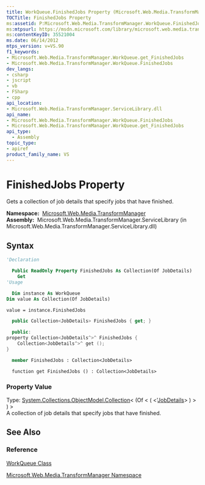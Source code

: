 ```yaml
---
title: WorkQueue.FinishedJobs Property (Microsoft.Web.Media.TransformManager)
TOCTitle: FinishedJobs Property
ms:assetid: P:Microsoft.Web.Media.TransformManager.WorkQueue.FinishedJobs
ms:mtpsurl: https://msdn.microsoft.com/library/microsoft.web.media.transformmanager.workqueue.finishedjobs(v=VS.90)
ms:contentKeyID: 35521004
ms.date: 06/14/2012
mtps_version: v=VS.90
f1_keywords:
- Microsoft.Web.Media.TransformManager.WorkQueue.get_FinishedJobs
- Microsoft.Web.Media.TransformManager.WorkQueue.FinishedJobs
dev_langs:
- csharp
- jscript
- vb
- FSharp
- cpp
api_location:
- Microsoft.Web.Media.TransformManager.ServiceLibrary.dll
api_name:
- Microsoft.Web.Media.TransformManager.WorkQueue.FinishedJobs
- Microsoft.Web.Media.TransformManager.WorkQueue.get_FinishedJobs
api_type:
  - Assembly
topic_type:
- apiref
product_family_name: VS
---
```


# FinishedJobs Property

Gets a collection of job details that specify jobs that have finished.

**Namespace:**  [Microsoft.Web.Media.TransformManager](microsoft-web-media-transformmanager-namespace.md)  
**Assembly:**  Microsoft.Web.Media.TransformManager.ServiceLibrary (in Microsoft.Web.Media.TransformManager.ServiceLibrary.dll)

## Syntax

```vb
'Declaration

  Public ReadOnly Property FinishedJobs As Collection(Of JobDetails)
    Get
'Usage

  Dim instance As WorkQueue
Dim value As Collection(Of JobDetails)

value = instance.FinishedJobs
```

```csharp
  public Collection<JobDetails> FinishedJobs { get; }
```

```cpp
  public:
property Collection<JobDetails^>^ FinishedJobs {
    Collection<JobDetails^>^ get ();
}
```

``` fsharp
  member FinishedJobs : Collection<JobDetails>
```

```jscript
  function get FinishedJobs () : Collection<JobDetails>
```

### Property Value

Type: [System.Collections.ObjectModel.Collection](https://msdn.microsoft.com/library/ms132397)\< (Of \< ( \<'[JobDetails](jobdetails-class-microsoft-web-media-transformmanager.md)\> ) \> ) \>  
A collection of job details that specify jobs that have finished.  

## See Also

### Reference

[WorkQueue Class](workqueue-class-microsoft-web-media-transformmanager.md)

[Microsoft.Web.Media.TransformManager Namespace](microsoft-web-media-transformmanager-namespace.md)

